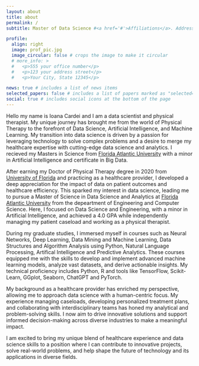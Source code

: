 ```yaml
---
layout: about
title: about
permalink: /
subtitle: Master of Data Science #<a href='#'>Affiliations</a>. Address. Contacts. Moto. Etc.

profile:
  align: right
  image: prof_pic.jpg
  image_circular: false # crops the image to make it circular
  # more_info: >
  #   <p>555 your office number</p>
  #   <p>123 your address street</p>
  #   <p>Your City, State 12345</p>

news: true # includes a list of news items
selected_papers: false # includes a list of papers marked as "selected={true}"
social: true # includes social icons at the bottom of the page
---
```


Hello my name is Ioana Cardei and I am a data scientist and physical therapist. My unique journey has brought me from the world of Physical Therapy to the forefront of Data Science, Artificial Intelligence, and Machine Learning. My transition into data science is driven by a passion for leveraging technology to solve complex problems and a desire to merge my healthcare expertise with cutting-edge data science and analytics. I recieved my Masters in Science from [Florida Atlantic University](https://www.fau.edu) with a minor in Artificial Intelligence and certificate in Big Data. 

After earning my Doctor of Physical Therapy degree in 2020 from [University of Florida](https://www.uf.edu) and practicing as a healthcare provider, I developed a deep appreciation for the impact of data on patient outcomes and healthcare efficiency. This sparked my interest in data science, leading me to pursue a Master of Science in Data Science and Analytics at [Florida Atlantic University](https://www.fau.edu) from the depeartment of Engineering and Computer Science. Here, I focused on Data Science and Engineering, with a minor in Artificial Intelligence, and achieved a 4.0 GPA while independently managing my patient caseload and working as a physical therapist. 

During my graduate studies, I immersed myself in courses such as Neural Networks, Deep Learning, Data Mining and Machine Learning, Data Structures and Algorithm Analysis using Python, Natural Language Processing, Artifical Intelligence and Predictive Analytics. These courses equipped me with the skills to develop and implement advanced machine learning models, analyze vast datasets, and derive actionable insights. My technical proficiency includes Python, R and tools like TensorFlow, Scikit-Learn, GGplot, Seaborn, ChatGPT and PyTorch.

My background as a healthcare provider has enriched my perspective, allowing me to approach data science with a human-centric focus. My experience managing caseloads, developing personalized treatment plans, and collaborating with interdisciplinary teams has honed my analytical and problem-solving skills. I now aim to drive innovative solutions and support informed decision-making across diverse industries to make a meaningful impact.

I am excited to bring my unique blend of healthcare experience and data science skills to a position where I can contribute to innovative projects, solve real-world problems, and help shape the future of technology and its applications in diverse fields.

<!-- Write your biography here. Tell the world about yourself. Link to your favorite [subreddit](http://reddit.com). You can put a picture in, too. The code is already in, just name your picture `prof_pic.jpg` and put it in the `img/` folder.

Put your address / P.O. box / other info right below your picture. You can also disable any of these elements by editing `profile` property of the YAML header of your `_pages/about.md`. Edit `_bibliography/papers.bib` and Jekyll will render your [publications page](/al-folio/publications/) automatically.

Link to your social media connections, too. This theme is set up to use [Font Awesome icons](https://fontawesome.com/) and [Academicons](https://jpswalsh.github.io/academicons/), like the ones below. Add your Facebook, Twitter, LinkedIn, Google Scholar, or just disable all of them. -->
